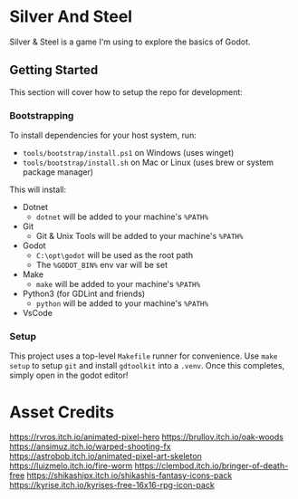 # Silver And Steel

Silver & Steel is a game I'm using to explore the basics of Godot.

## Getting Started

This section will cover how to setup the repo for development:

### Bootstrapping

To install dependencies for your host system, run:
- `tools/bootstrap/install.ps1` on Windows (uses winget)
- `tools/bootstrap/install.sh` on Mac or Linux (uses brew or system package manager)

This will install:

- Dotnet
  - `dotnet` will be added to your machine's `%PATH%`
- Git
  - Git & Unix Tools will be added to your machine's `%PATH%`
- Godot
  - `C:\opt\godot` will be used as the root path
  - The `%GODOT_BIN%` env var will be set
- Make
  - `make` will be added to your machine's `%PATH%`
- Python3 (for GDLint and friends)
  - `python` will be added to your machine's `%PATH%`
- VsCode

### Setup

This project uses a top-level `Makefile` runner for convenience. Use
`make setup` to setup `git` and install `gdtoolkit` into a `.venv`. Once this
completes, simply open in the godot editor!

# Asset Credits

https://rvros.itch.io/animated-pixel-hero
https://brullov.itch.io/oak-woods
https://ansimuz.itch.io/warped-shooting-fx
https://astrobob.itch.io/animated-pixel-art-skeleton
https://luizmelo.itch.io/fire-worm
https://clembod.itch.io/bringer-of-death-free
https://shikashipx.itch.io/shikashis-fantasy-icons-pack
https://kyrise.itch.io/kyrises-free-16x16-rpg-icon-pack
